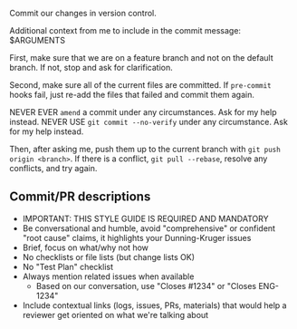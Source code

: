 Commit our changes in version control.

Additional context from me to include in the commit message: $ARGUMENTS

First, make sure that we are on a feature branch and not on the default branch.
If not, stop and ask for clarification.

Second, make sure all of the current files are committed. If `pre-commit` hooks
fail, just re-add the files that failed and commit them again.

NEVER EVER `amend` a commit under any circumstances. Ask for my help instead.
NEVER USE `git commit --no-verify` under any circumstance. Ask for my help
instead.

Then, after asking me, push them up to the current branch with `git push origin
<branch>`. If there is a conflict, `git pull --rebase`, resolve any conflicts,
and try again.

## Commit/PR descriptions

- IMPORTANT: THIS STYLE GUIDE IS REQUIRED AND MANDATORY
- Be conversational and humble, avoid "comprehensive" or confident
  "root cause" claims, it highlights your Dunning-Kruger issues
- Brief, focus on what/why not how
- No checklists or file lists (but change lists OK)
- No "Test Plan" checklist
- Always mention related issues when available
  - Based on our conversation, use "Closes #1234" or "Closes ENG-1234"
- Include contextual links (logs, issues, PRs, materials) that would help a
  reviewer get oriented on what we're talking about
